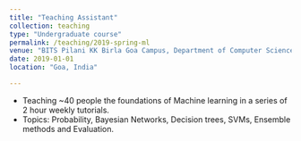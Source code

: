 ```yaml
---
title: "Teaching Assistant"
collection: teaching
type: "Undergraduate course"
permalink: /teaching/2019-spring-ml
venue: "BITS Pilani KK Birla Goa Campus, Department of Computer Science"
date: 2019-01-01
location: "Goa, India"

---
```


* Teaching ~40 people the foundations of Machine learning in a series of 2 hour weekly tutorials.
* Topics: Probability, Bayesian Networks, Decision trees, SVMs, Ensemble methods and Evaluation.
